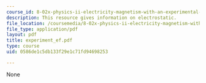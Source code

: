 ```yaml
---
course_id: 8-02x-physics-ii-electricity-magnetism-with-an-experimental-focus-spring-2005
description: This resource gives information on electrostatic.
file_location: /coursemedia/8-02x-physics-ii-electricity-magnetism-with-an-experimental-focus-spring-2005/0586de1c5db133f29e1c71fd94698253_experiment_ef.pdf
file_type: application/pdf
layout: pdf
title: experiment_ef.pdf
type: course
uid: 0586de1c5db133f29e1c71fd94698253

---
```

None